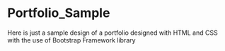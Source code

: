 # Portfolio_Sample
Here is just a sample design of a portfolio designed with HTML and CSS with the use of Bootstrap Framework library
